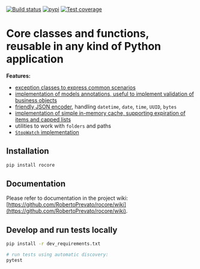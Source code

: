 [![Build status](https://robertoprevato.visualstudio.com/rocore/_apis/build/status/rocore-CI)](https://robertoprevato.visualstudio.com/rocore/_build/latest?definitionId=13) [![pypi](https://robertoprevato.vsrm.visualstudio.com/_apis/public/Release/badge/43593051-4566-4ca8-82dc-acc870638985/1/2)](https://pypi.org/project/rocore/) [![Test coverage](https://img.shields.io/azure-devops/coverage/robertoprevato/rocore/13.svg)](https://robertoprevato.visualstudio.com/rocore/_build?definitionId=13)

# Core classes and functions, reusable in any kind of Python application

**Features:**
* [exception classes to express common scenarios](https://github.com/RobertoPrevato/rocore/wiki/Common-exceptions)
* [implementation of models annotations, useful to implement validation of business objects](https://github.com/RobertoPrevato/rocore/wiki/Models-annotations)
* [friendly JSON encoder](https://github.com/RobertoPrevato/rocore/wiki/User-friendly-JSON-dumps), handling `datetime`, `date`, `time`, `UUID`, `bytes`
* [implementation of simple in-memory cache, supporting expiration of items and capped lists](https://github.com/RobertoPrevato/rocore/wiki/Caching)
* utilities to work with `folders` and paths
* [`StopWatch` implementation](https://github.com/RobertoPrevato/rocore/wiki/StopWatch-implementation)

## Installation

```bash
pip install rocore
```

## Documentation
Please refer to documentation in the project wiki: [https://github.com/RobertoPrevato/rocore/wiki](https://github.com/RobertoPrevato/rocore/wiki).

## Develop and run tests locally
```bash
pip install -r dev_requirements.txt

# run tests using automatic discovery:
pytest
```
